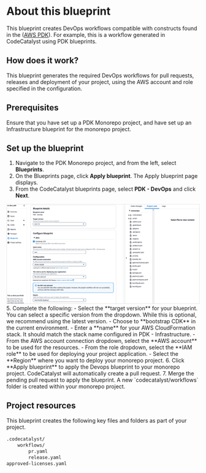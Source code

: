 # About this blueprint

This blueprint creates DevOps workflows compatible with constructs found in the ([AWS PDK](https://aws.github.io/aws-pdk/)). For example, this is a workflow generated in CodeCatalyst using PDK blueprints.

## How does it work?

This blueprint generates the required DevOps workflows for pull requests, releases and deployment of your project, using the AWS account and role specified in the configuration.

## Prerequisites

Ensure that you have set up a PDK Monorepo project, and have set up an Infrastructure blueprint for the monorepo project.

## Set up the blueprint

1. Navigate to the PDK Monorepo project, and from the left, select **Blueprints**.
3. On the Blueprints page, click **Apply blueprint**. The Apply blueprint page displays.
4. From the CodeCatalyst blueprints page, select **PDK - DevOps** and click **Next**.
<img src="https://github.com/awslabs/codecatalyst-blueprints-for-aws-pdk/blob/main/blueprints/devops/assets/apply-devops-blueprint.png?raw=true"/>
5. Complete the following:
    - Select the **target version** for your blueprint. You can select a specific version from the dropdown. While this is optional, we recommend using the latest version.
    - Choose to **bootstrap CDK** in the current environment.
    - Enter a **name** for your AWS CloudFormation stack. It should match the stack name configured in PDK - Infrastructure.
    - From the AWS account connection dropdown, select the **AWS account** to be used for the resources.
    - From the role dropdown, select the **IAM role** to be used for deploying your project application.
    - Select the **Region** where you want to deploy your monorepo project.
6. Click **Apply blueprint** to apply the Devops blueprint to your monorepo project. CodeCatalyst will automatically create a pull request.
7. Merge the pending pull request to apply the blueprint. A new `codecatalyst/workflows` folder is created within your monorepo project.

## Project resources

This blueprint creates the following key files and folders as part of your project.

```text
.codecatalyst/   
    workflows/
        pr.yaml  
        release.yaml
approved-licenses.yaml
```